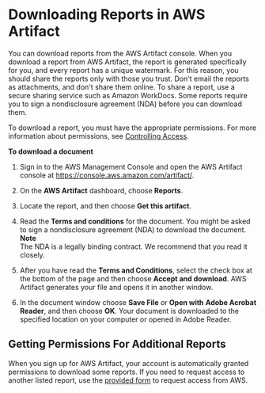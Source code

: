 # Downloading Reports in AWS Artifact<a name="downloading-documents"></a>

You can download reports from the AWS Artifact console\. When you download a report from AWS Artifact, the report is generated specifically for you, and every report has a unique watermark\. For this reason, you should share the reports only with those you trust\. Don't email the reports as attachments, and don't share them online\. To share a report, use a secure sharing service such as Amazon WorkDocs\. Some reports require you to sign a nondisclosure agreement \(NDA\) before you can download them\.

To download a report, you must have the appropriate permissions\. For more information about permissions, see [Controlling Access](getting-started.md)\.<a name="download-a-document"></a>

**To download a document**

1. Sign in to the AWS Management Console and open the AWS Artifact console at [https://console\.aws\.amazon\.com/artifact/](https://console.aws.amazon.com/artifact/)\.

1. On the **AWS Artifact** dashboard, choose **Reports**\.

1. Locate the report, and then choose **Get this artifact**\.

1. Read the **Terms and conditions** for the document\. You might be asked to sign a nondisclosure agreement \(NDA\) to download the document\.
**Note**  
The NDA is a legally binding contract\. We recommend that you read it closely\.

1. After you have read the **Terms and Conditions**, select the check box at the bottom of the page and then choose **Accept and download**\. AWS Artifact generates your file and opens it in another window\.

1. In the document window choose **Save File** or **Open with** **Adobe Acrobat Reader**, and then choose **OK**\. Your document is downloaded to the specified location on your computer or opened in Adobe Reader\.

## Getting Permissions For Additional Reports<a name="additional-permissions"></a>

When you sign up for AWS Artifact, your account is automatically granted permissions to download some reports\. If you need to request access to another listed report, use the [provided form](https://aws.amazon.com/artifact/access-request/) to request access from AWS\. 
